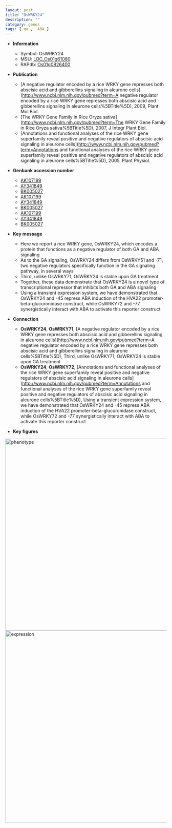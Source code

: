 ```yaml
---
layout: post
title: "OsWRKY24"
description: ""
category: genes
tags: [ ga ,  ABA ]
---
```


* **Information**  
    + Symbol: OsWRKY24  
    + MSU: [LOC_Os01g61080](http://rice.plantbiology.msu.edu/cgi-bin/ORF_infopage.cgi?orf=LOC_Os01g61080)  
    + RAPdb: [Os01g0826400](http://rapdb.dna.affrc.go.jp/viewer/gbrowse_details/irgsp1?name=Os01g0826400)  

* **Publication**  
    + [A negative regulator encoded by a rice WRKY gene represses both abscisic acid and gibberellins signaling in aleurone cells](http://www.ncbi.nlm.nih.gov/pubmed?term=A negative regulator encoded by a rice WRKY gene represses both abscisic acid and gibberellins signaling in aleurone cells%5BTitle%5D), 2009, Plant Mol Biol.
    + [The WRKY Gene Family in Rice Oryza sativa](http://www.ncbi.nlm.nih.gov/pubmed?term=The WRKY Gene Family in Rice Oryza sativa%5BTitle%5D), 2007, J Integr Plant Biol.
    + [Annotations and functional analyses of the rice WRKY gene superfamily reveal positive and negative regulators of abscisic acid signaling in aleurone cells](http://www.ncbi.nlm.nih.gov/pubmed?term=Annotations and functional analyses of the rice WRKY gene superfamily reveal positive and negative regulators of abscisic acid signaling in aleurone cells%5BTitle%5D), 2005, Plant Physiol.

* **Genbank accession number**  
    + [AK107199](http://www.ncbi.nlm.nih.gov/nuccore/AK107199)
    + [AY341849](http://www.ncbi.nlm.nih.gov/nuccore/AY341849)
    + [BK005027](http://www.ncbi.nlm.nih.gov/nuccore/BK005027)
    + [AK107199](http://www.ncbi.nlm.nih.gov/nuccore/AK107199)
    + [AY341849](http://www.ncbi.nlm.nih.gov/nuccore/AY341849)
    + [BK005027](http://www.ncbi.nlm.nih.gov/nuccore/BK005027)
    + [AK107199](http://www.ncbi.nlm.nih.gov/nuccore/AK107199)
    + [AY341849](http://www.ncbi.nlm.nih.gov/nuccore/AY341849)
    + [BK005027](http://www.ncbi.nlm.nih.gov/nuccore/BK005027)

* **Key message**  
    + Here we report a rice WRKY gene, OsWRKY24, which encodes a protein that functions as a negative regulator of both GA and ABA signaling
    + As to the GA signaling, OsWRKY24 differs from OsWRKY51 and -71, two negative regulators specifically function in the GA signaling pathway, in several ways
    + Third, unlike OsWRKY71, OsWRKY24 is stable upon GA treatment
    + Together, these data demonstrate that OsWRKY24 is a novel type of transcriptional repressor that inhibits both GA and ABA signaling
    + Using a transient expression system, we have demonstrated that OsWRKY24 and -45 repress ABA induction of the HVA22 promoter-beta-glucuronidase construct, while OsWRKY72 and -77 synergistically interact with ABA to activate this reporter construct

* **Connection**  
    + __OsWRKY24__, __OsWRKY71__, [A negative regulator encoded by a rice WRKY gene represses both abscisic acid and gibberellins signaling in aleurone cells](http://www.ncbi.nlm.nih.gov/pubmed?term=A negative regulator encoded by a rice WRKY gene represses both abscisic acid and gibberellins signaling in aleurone cells%5BTitle%5D), Third, unlike OsWRKY71, OsWRKY24 is stable upon GA treatment
    + __OsWRKY24__, __OsWRKY72__, [Annotations and functional analyses of the rice WRKY gene superfamily reveal positive and negative regulators of abscisic acid signaling in aleurone cells](http://www.ncbi.nlm.nih.gov/pubmed?term=Annotations and functional analyses of the rice WRKY gene superfamily reveal positive and negative regulators of abscisic acid signaling in aleurone cells%5BTitle%5D), Using a transient expression system, we have demonstrated that OsWRKY24 and -45 repress ABA induction of the HVA22 promoter-beta-glucuronidase construct, while OsWRKY72 and -77 synergistically interact with ABA to activate this reporter construct

* **Key figures**  
<img src="http://ricencode.github.io/images/OsWRKY24.pheno.png" alt="phenotype"  style="width: 600px;"/>

<img src="http://ricencode.github.io/images/OsWRKY24.exp.png" alt="expression"  style="width: 600px;"/>


